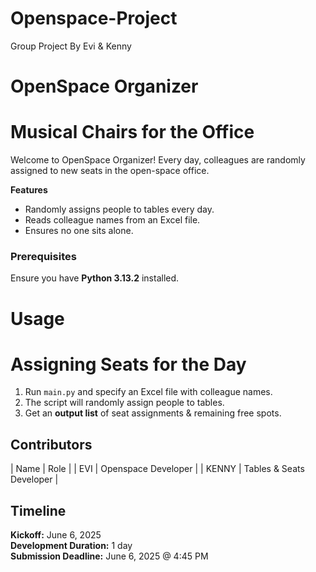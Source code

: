 # Openspace-Project
Group Project By Evi & Kenny

# OpenSpace Organizer
# Musical Chairs for the Office 

Welcome to OpenSpace Organizer! Every day, colleagues are randomly assigned to new seats in the open-space office.

**Features**
- Randomly assigns people to tables every day.
- Reads colleague names from an Excel file.
- Ensures no one sits alone.


### Prerequisites
Ensure you have **Python 3.13.2** installed.

# Usage
# Assigning Seats for the Day
1. Run `main.py` and specify an Excel file with colleague names.  
2. The script will randomly assign people to tables.  
3. Get an **output list** of seat assignments & remaining free spots.  

## Contributors
| Name  | Role |
| EVI   | Openspace Developer |
| KENNY | Tables & Seats Developer |

## Timeline
**Kickoff:** June 6, 2025  
**Development Duration:** 1 day  
**Submission Deadline:** June 6, 2025 @ 4:45 PM  


